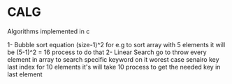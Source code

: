 CALG
====

Algorithms implemented in c

1- Bubble sort equation (size-1)^2 for e.g to sort array with 5 elements it will be (5-1)^2 = 16 process to do that 
2- Linear Search go to throw every element in array to search specific keyword on it worest case senairo key last index for 10 elements it's will take 10 process to get the needed key in last element
